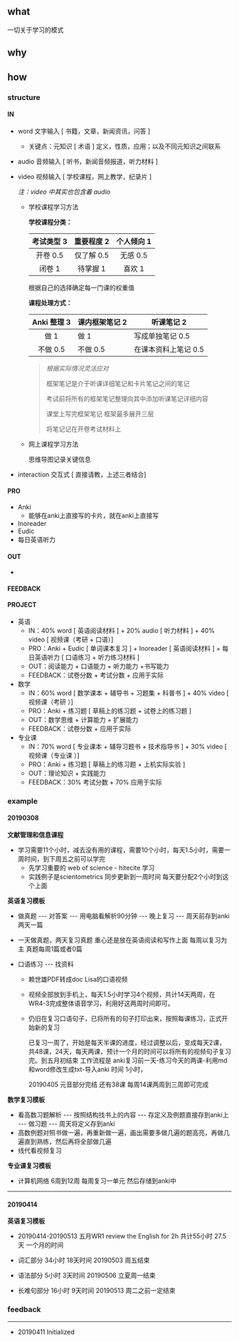 ## what

一切关于学习的模式

## why

## how

### structure

#### IN

- word 文字输入 [ 书籍，文章，新闻资讯，问答 ]

  - 关键点：元知识 [ 术语 ] 定义，性质，应用；以及不同元知识之间联系

- audio 音频输入 [ 听书，新闻音频报道，听力材料 ]

- video 视频输入 [ 学校课程，网上教学，纪录片 ] 

  *注：video 中其实也包含着 audio*

  - 学校课程学习方法

    **学校课程分类：**

    | 考试类型 3 | 重要程度 2 | 个人倾向 1 |
    | :--------: | :--------: | :--------: |
    |  开卷 0.5  | 仅了解 0.5 |  无感 0.5  |
    |   闭卷 1   |  待掌握 1  |   喜欢 1   |

    根据自己的选择确定每一门课的权重值

    **课程处理方式：**

    | Anki 整理 3 | 课内框架笔记 2 | 听课笔记 2           |
    | :---------: | -------------- | -------------------- |
    |    做 1     | 做 1           | 写成单独笔记 0.5     |
    |  不做 0.5   | 不做 0.5       | 在课本资料上笔记 0.5 |

    > *根据实际情况灵活应对*
    >
    > 框架笔记是介于听课详细笔记和卡片笔记之间的笔记
    >
    > 考试前将所有的框架笔记整理向其中添加听课笔记详细内容
    >
    > 课堂上写完框架笔记 框架最多展开三层 
    >
    >  将笔记记在开卷考试材料上 

  - 网上课程学习方法

    思维导图记录关键信息 

- interaction 交互式 [ 直接请教，上述三者结合]

#### PRO

- Anki
  - 能够在anki上直接写的卡片，就在anki上直接写
- Inoreader
- Eudic
- 每日英语听力

#### OUT

- 

#### FEEDBACK

#### PROJECT

- 英语
  - IN：40% word [ 英语阅读材料 ] + 20% audio [ 听力材料 ] + 40% video [ 视频课（考研 + 口语）]
  - PRO：Anki + Eudic [ 单词课本复习 ] +  Inoreader [ 英语阅读材料 ] + 每日英语听力 [ 口语练习 + 听力练习材料 ]
  - OUT：阅读能力 + 口语能力 + 听力能力 +书写能力
  - FEEDBACK：试卷分数 + 考试分数 + 应用于实际
- 数学
  - IN：60% word [ 数学课本 + 辅导书 + 习题集 + 科普书 ] + 40% video [ 视频课（考研 ）]
  - PRO：Anki + 练习题 [ 草稿上的练习题 + 试卷上的练习题 ]
  - OUT：数学思维 + 计算能力 + 扩展能力
  - FEEDBACK：试卷分数 + 应用于实际
- 专业课
  - IN：70% word [ 专业课本 + 辅导习题书 + 技术指导书 ] + 30% video [ 视频课（专业课 ）]
  - PRO：Anki + 练习题 [ 草稿上的练习题 + 上机实际实验 ]
  - OUT：理论知识 + 实践能力 
  - FEEDBACK：30% 考试分数 + 70% 应用于实际

### example

#### 20190308

**文献管理和信息课程**

- 学习需要11个小时，减去没有用的课程，需要10个小时，每天1.5小时，需要一周时间，到下周五之前可以学完
  - 先学习重要的 web of science - hitecite 学习 
  - 实践例子是scientometrics 同步更新到一周时间 每天要分配2个小时到这个上面

**英语复习模板**

- 做真题 --- 对答案 --- 用电脑看解析90分钟 --- 晚上复习 --- 周天前存到anki 两天一篇

- 一天做真题，两天复习真题 重心还是放在英语阅读和写作上面 每周以复习为主 真题每周1篇或者0篇

- 口语练习 --- 找资料 

  - 赖世雄PDF转成doc Lisa的口语视频

  - 视频全部放到手机上，每天1.5小时学习4个视频，共计14天两周，在WR4-3完成整体语音学习，利用好这两周时间即可。
  - 仍旧在复习口语句子，已将所有的句子打印出来，按照每课练习，正式开始新的复习

    已复习一周了，开始是每天半课的进度，经过调整以后，变成每天2课，共48课，24天，每天两课，预计一个月的时间可以将所有的视频句子复习完。到五月初结束 工作流程是 anki复习前一天-练习今天的两课-利用md和word修改生成txt-导入anki 时间 1小时，

    20190405 元音部分完结 还有38课 每周14课两周到三周即可完成

**数学复习模板**

- 看高数习题解析 --- 按照结构找书上的内容 --- 存定义及例题直接存到anki上 --- 做习题 --- 周天将定义存到anki
- 高数例题对照书做一遍，再重新做一遍，画出需要多做几遍的题高亮，再做几遍直到熟练，然后再将全部做几遍
- 线代看视频复习 

**专业课复习模板**

- 计算机网络 6周到12周 每周复习一单元 然后存储到anki中

---

#### 20190414

**英语复习模板**

- 20190414-20190513 五月WR1 review the English for 2h 共计55小时 27.5天 一个月的时间 

- 词汇部分 34小时 18天时间 20190503 周五结束
- 语法部分 5小时  3天时间 20190506 立夏周一结束 
- 长难句部分 16小时 9天时间 20190513 周二之前一定结束 

### feedback

------

- 20190411 Initialized

